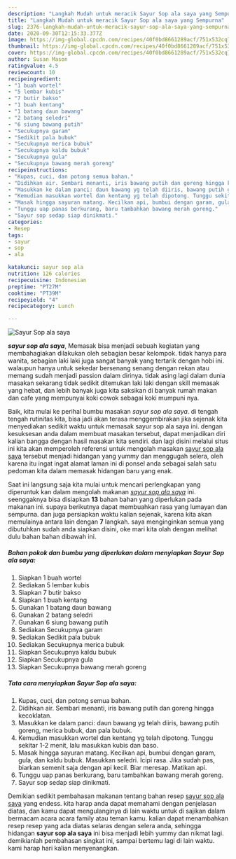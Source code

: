 ```yaml
---
description: "Langkah Mudah untuk meracik Sayur Sop ala saya yang Sempurna"
title: "Langkah Mudah untuk meracik Sayur Sop ala saya yang Sempurna"
slug: 2376-langkah-mudah-untuk-meracik-sayur-sop-ala-saya-yang-sempurna
date: 2020-09-30T12:15:33.377Z
image: https://img-global.cpcdn.com/recipes/40f0bd8661289acf/751x532cq70/sayur-sop-ala-saya-foto-resep-utama.jpg
thumbnail: https://img-global.cpcdn.com/recipes/40f0bd8661289acf/751x532cq70/sayur-sop-ala-saya-foto-resep-utama.jpg
cover: https://img-global.cpcdn.com/recipes/40f0bd8661289acf/751x532cq70/sayur-sop-ala-saya-foto-resep-utama.jpg
author: Susan Mason
ratingvalue: 4.5
reviewcount: 10
recipeingredient:
- "1 buah wortel"
- "5 lembar kubis"
- "7 butir bakso"
- "1 buah kentang"
- "1 batang daun bawang"
- "2 batang seledri"
- "6 siung bawang putih"
- "Secukupnya garam"
- "Sedikit pala bubuk"
- "Secukupnya merica bubuk"
- "Secukupnya kaldu bubuk"
- "Secukupnya gula"
- "Secukupnya bawang merah goreng"
recipeinstructions:
- "Kupas, cuci, dan potong semua bahan."
- "Didihkan air. Sembari menanti, iris bawang putih dan goreng hingga kecoklatan."
- "Masukkan ke dalam panci: daun bawang yg telah diiris, bawang putih goreng, merica bubuk, dan pala bubuk."
- "Kemudian masukkan wortel dan kentang yg telah dipotong. Tunggu sekitar 1-2 menit, lalu masukkan kubis dan baso."
- "Masak hingga sayuran matang. Kecilkan api, bumbui dengan garam, gula, dan kaldu bubuk. Masukkan seledri. Icipi rasa. Jika sudah pas, biarkan semenit saja dengan api kecil. Biar meresap. Matikan api."
- "Tunggu uap panas berkurang, baru tambahkan bawang merah goreng."
- "Sayur sop sedap siap dinikmati."
categories:
- Resep
tags:
- sayur
- sop
- ala

katakunci: sayur sop ala 
nutrition: 126 calories
recipecuisine: Indonesian
preptime: "PT27M"
cooktime: "PT39M"
recipeyield: "4"
recipecategory: Lunch

---
```



![Sayur Sop ala saya](https://img-global.cpcdn.com/recipes/40f0bd8661289acf/751x532cq70/sayur-sop-ala-saya-foto-resep-utama.jpg)

<b><i>sayur sop ala saya</i></b>, Memasak bisa menjadi sebuah kegiatan yang membahagiakan dilakukan oleh sebagian besar kelompok. tidak hanya para wanita, sebagian laki laki juga sangat banyak yang tertarik dengan hobi ini. walaupun hanya untuk sekedar bersenang senang dengan rekan atau memang sudah menjadi passion dalam dirinya. tidak asing lagi dalam dunia masakan sekarang tidak sedikit ditemukan laki laki dengan skill memasak yang hebat, dan lebih banyak juga kita saksikan di banyak rumah makan dan cafe yang mempunyai koki cowok sebagai koki mumpuni nya.



Baik, kita mulai ke perihal bumbu masakan <i>sayur sop ala saya</i>. di tengah tengah rutinitas kita, bisa jadi akan terasa menggembirakan jika sejenak kita menyediakan sedikit waktu untuk memasak sayur sop ala saya ini. dengan kesuksesan anda dalam membuat masakan tersebut, dapat menjadikan diri kalian bangga dengan hasil masakan kita sendiri. dan lagi disini melalui situs ini kita akan memperoleh referensi untuk mengolah masakan <u>sayur sop ala saya</u> tersebut menjadi hidangan yang yummy dan menggugah selera, oleh karena itu ingat ingat alamat laman ini di ponsel anda sebagai salah satu pedoman kita dalam memasak hidangan baru yang enak.


Saat ini langsung saja kita mulai untuk mencari perlengkapan yang diperuntuk kan dalam mengolah makanan <u><i>sayur sop ala saya</i></u> ini. seenggaknya bisa disiapkan <b>13</b> bahan bahan yang diperlukan pada makanan ini. supaya berikutnya dapat membuahkan rasa yang lumayan dan sempurna. dan juga persiapkan waktu kalian sejenak, karena kita akan memulainya antara lain dengan <b>7</b> langkah. saya menginginkan semua yang dibutuhkan sudah anda siapkan disini, oke mari kita olah dengan melihat dulu bahan bahan dibawah ini.

<!--inarticleads1-->

##### Bahan pokok dan bumbu yang diperlukan dalam menyiapkan Sayur Sop ala saya:

1. Siapkan 1 buah wortel
1. Sediakan 5 lembar kubis
1. Siapkan 7 butir bakso
1. Siapkan 1 buah kentang
1. Gunakan 1 batang daun bawang
1. Gunakan 2 batang seledri
1. Gunakan 6 siung bawang putih
1. Sediakan Secukupnya garam
1. Sediakan Sedikit pala bubuk
1. Sediakan Secukupnya merica bubuk
1. Siapkan Secukupnya kaldu bubuk
1. Siapkan Secukupnya gula
1. Siapkan Secukupnya bawang merah goreng




<!--inarticleads2-->

##### Tata cara menyiapkan Sayur Sop ala saya:

1. Kupas, cuci, dan potong semua bahan.
1. Didihkan air. Sembari menanti, iris bawang putih dan goreng hingga kecoklatan.
1. Masukkan ke dalam panci: daun bawang yg telah diiris, bawang putih goreng, merica bubuk, dan pala bubuk.
1. Kemudian masukkan wortel dan kentang yg telah dipotong. Tunggu sekitar 1-2 menit, lalu masukkan kubis dan baso.
1. Masak hingga sayuran matang. Kecilkan api, bumbui dengan garam, gula, dan kaldu bubuk. Masukkan seledri. Icipi rasa. Jika sudah pas, biarkan semenit saja dengan api kecil. Biar meresap. Matikan api.
1. Tunggu uap panas berkurang, baru tambahkan bawang merah goreng.
1. Sayur sop sedap siap dinikmati.




Demikian sedikit pembahasan makanan tentang bahan resep <u>sayur sop ala saya</u> yang endess. kita harap anda dapat memahami dengan penjelasan diatas, dan kamu dapat mengulanginya di lain waktu untuk di sajikan dalam bermacam acara acara family atau teman kamu. kalian dapat menambahkan resep resep yang ada diatas selaras dengan selera anda, sehingga hidangan <b>sayur sop ala saya</b> ini bisa menjadi lebih yummy dan nikmat lagi. demikianlah pembahasan singkat ini, sampai bertemu lagi di lain waktu. kami harap hari kalian menyenangkan.
